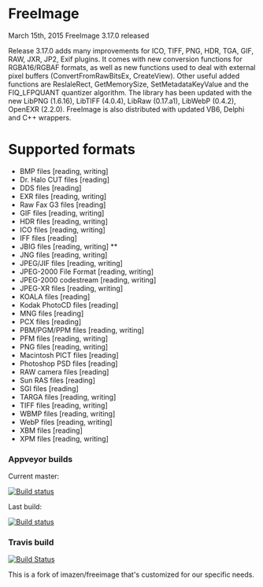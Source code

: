 # FreeImage

March 15th, 2015
FreeImage 3.17.0 released

Release 3.17.0 adds many improvements for ICO, TIFF, PNG, HDR, TGA, GIF, RAW, JXR, JP2, Exif plugins. It comes with new conversion functions for RGBA16/RGBAF formats, as well as new functions used to deal with external pixel buffers (ConvertFromRawBitsEx, CreateView). Other useful added functions are ReslaleRect, GetMemorySize, SetMetadataKeyValue and the FIQ_LFPQUANT quantizer algorithm.
The library has been updated with the new LibPNG (1.6.16), LibTIFF (4.0.4), LibRaw (0.17.a1), LibWebP (0.4.2), OpenEXR (2.2.0).
FreeImage is also distributed with updated VB6, Delphi and C++ wrappers.


# Supported formats

* BMP files [reading, writing]
* Dr. Halo CUT files [reading]
* DDS files [reading]
* EXR files [reading, writing]
* Raw Fax G3 files [reading]
* GIF files [reading, writing]
* HDR files [reading, writing]
* ICO files [reading, writing]
* IFF files [reading]
* JBIG files [reading, writing] **
* JNG files [reading, writing]
* JPEG/JIF files [reading, writing]
* JPEG-2000 File Format [reading, writing]
* JPEG-2000 codestream [reading, writing]
* JPEG-XR files [reading, writing]
* KOALA files [reading]
* Kodak PhotoCD files [reading]
* MNG files [reading]
* PCX files [reading]
* PBM/PGM/PPM files [reading, writing]
* PFM files [reading, writing]
* PNG files [reading, writing]
* Macintosh PICT files [reading]
* Photoshop PSD files [reading]
* RAW camera files [reading]
* Sun RAS files [reading]
* SGI files [reading]
* TARGA files [reading, writing]
* TIFF files [reading, writing]
* WBMP files [reading, writing]
* WebP files [reading, writing]
* XBM files [reading]
* XPM files [reading, writing] 

### Appveyor builds
Current master:

[![Build status](https://ci.appveyor.com/api/projects/status/b87gv2bu4synmb1h/branch/master?svg=true)](https://ci.appveyor.com/project/imazen/freeimage/branch/master)

Last build:

[![Build status](https://ci.appveyor.com/api/projects/status/b87gv2bu4synmb1h?svg=true)](https://ci.appveyor.com/project/imazen/freeimage)

### Travis build

[![Build Status](https://travis-ci.org/imazen/freeimage.svg?branch=master)](https://travis-ci.org/imazen/freeimage)



This is a fork of imazen/freeimage that's customized for our specific needs.

